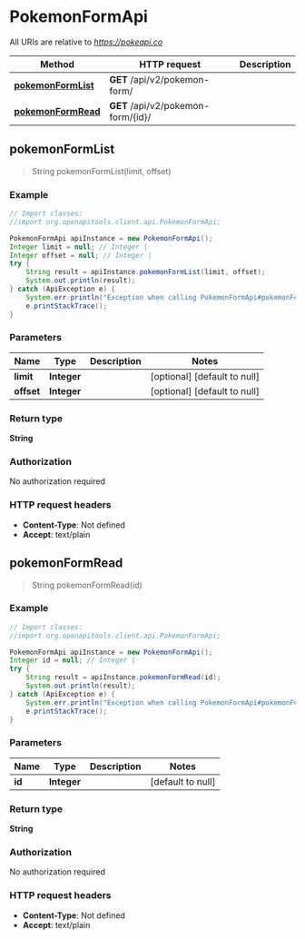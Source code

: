 # PokemonFormApi

All URIs are relative to *https://pokeapi.co*

Method | HTTP request | Description
------------- | ------------- | -------------
[**pokemonFormList**](PokemonFormApi.md#pokemonFormList) | **GET** /api/v2/pokemon-form/ | 
[**pokemonFormRead**](PokemonFormApi.md#pokemonFormRead) | **GET** /api/v2/pokemon-form/{id}/ | 



## pokemonFormList

> String pokemonFormList(limit, offset)



### Example

```java
// Import classes:
//import org.openapitools.client.api.PokemonFormApi;

PokemonFormApi apiInstance = new PokemonFormApi();
Integer limit = null; // Integer | 
Integer offset = null; // Integer | 
try {
    String result = apiInstance.pokemonFormList(limit, offset);
    System.out.println(result);
} catch (ApiException e) {
    System.err.println("Exception when calling PokemonFormApi#pokemonFormList");
    e.printStackTrace();
}
```

### Parameters


Name | Type | Description  | Notes
------------- | ------------- | ------------- | -------------
 **limit** | **Integer**|  | [optional] [default to null]
 **offset** | **Integer**|  | [optional] [default to null]

### Return type

**String**

### Authorization

No authorization required

### HTTP request headers

- **Content-Type**: Not defined
- **Accept**: text/plain


## pokemonFormRead

> String pokemonFormRead(id)



### Example

```java
// Import classes:
//import org.openapitools.client.api.PokemonFormApi;

PokemonFormApi apiInstance = new PokemonFormApi();
Integer id = null; // Integer | 
try {
    String result = apiInstance.pokemonFormRead(id);
    System.out.println(result);
} catch (ApiException e) {
    System.err.println("Exception when calling PokemonFormApi#pokemonFormRead");
    e.printStackTrace();
}
```

### Parameters


Name | Type | Description  | Notes
------------- | ------------- | ------------- | -------------
 **id** | **Integer**|  | [default to null]

### Return type

**String**

### Authorization

No authorization required

### HTTP request headers

- **Content-Type**: Not defined
- **Accept**: text/plain


